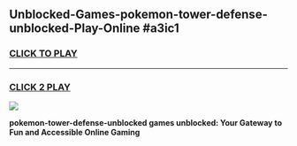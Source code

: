 
## Unblocked-Games-pokemon-tower-defense-unblocked-Play-Online #a3ic1
<h3>
<a href="https://news.freeplayer.one?title=pokemon-tower-defense-unblocked&ref=3">CLICK TO PLAY</a></h3>
<hr>

<h3>
<a href="https://news.freeplayer.one?title=pokemon-tower-defense-unblocked&ref=3">CLICK 2 PLAY</a>
  
</h3>

<a href="https://news.freeplayer.one?title=pokemon-tower-defense-unblocked&ref=3"><img src="https://clearcache.store/games.png"></a>


**pokemon-tower-defense-unblocked games unblocked: Your Gateway to Fun and Accessible Online Gaming**
